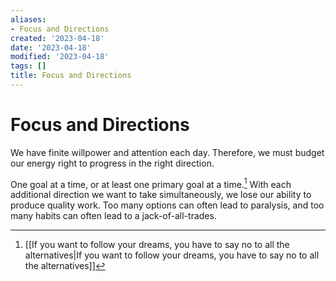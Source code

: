 ```yaml
---
aliases:
- Focus and Directions
created: '2023-04-18'
date: '2023-04-18'
modified: '2023-04-18'
tags: []
title: Focus and Directions
---
```


# Focus and Directions

We have finite willpower and attention each day. Therefore, we must budget our energy right to progress in the right direction.

One goal at a time, or at least one primary goal at a time.[^1] With each additional direction we want to take simultaneously, we lose our ability to produce quality work. Too many options can often lead to paralysis, and too many habits can often lead to a jack-of-all-trades.

[^1]: [[If you want to follow your dreams, you have to say no to all the alternatives|If you want to follow your dreams, you have to say no to all the alternatives]]